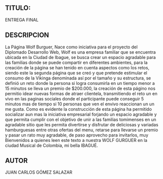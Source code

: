 ## TITULO: 

ENTREGA FINAL

## DESCRIPCION
La Página Wolf Burguer, Nace como iniciativa para el proyecto del Diplomado Desarrollo Web, Wolf es una empresa familiar que se encuentra ubicada en la Ciudad de Ibague, se busca crear un espacio agradable para las familias donde se puede compartir en diferentes ambientes, para la creación de la página se han tenido en cuenta aspectos como los retos, siendo este la segunda página que se creó y que pretende estimular el consumo de la Vikinga denominada así por el tamaño y su estructura, se definió un reto donde la persona si logra consumirla en un tiempo menor a 15 minutos se lleva un premio de $200.000, la creación de esta págino nos permitio idear nuevas formas de atraer clientela, transmitiendo el reto un en vivo en las paginas sociales donde el participante puede conseguir 5 minutos mas de tiempo si 10 personas que ven el envivo reaccionan un un me gusta. Como es evidente la construcción de esta página ha permitido socializar aun mas la iniciativa empresarial forjando un espacio agradable y que permita cumplir con el objetivo de unir a las familias tomimenses en un agradable sitio que les permita divertirse y disfrutar de deliciosas y variadas hamburguesas entre otras ofertas del menu, retarse para llevarse un premio y pasar un rato muy agradable, de paso aprovecho para invitarlos, muy Bienvenidos a quienes leen este texto a nuestra WOLF GURGUER en la ciudad Musical de Colombia, mi bella IBAGUÉ.


## AUTOR

JUAN CARLOS GÓMEZ SALAZAR



